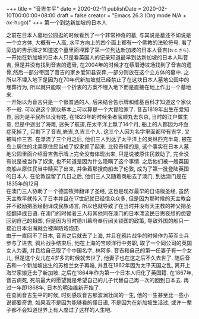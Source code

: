 +++
title = "音吉生平"
date = 2020-02-11
publishDate = 2020-02-10T00:00:00+08:00
draft = false
creator = "Emacs 26.3 (Org mode N/A + ox-hugo)"
+++
第一个到达新加坡的日本人
<!--more-->

之前在日本人墓地公园逛的时候看到了一个非常神奇的墓, 与其说是墓还不如说是一个立方体, 大概有一人高, 水平方向上的四个面上都有一个佛教的法轮符号. 看了旁边的告示牌才知道这个墓里面埋葬了第一位到达新加坡的日本人音吉(`おときち`). 一开始在新加坡的日本人只是看英国人的记录知道最早到达新加坡的日本人叫音吉, 但是并没有找到音吉的遗骨, 在2004年的时候才在蔡厝港坟场找到了音吉的遗骨,然后一部分带回了音吉的家乡爱知县安葬,一部分则放在这个立方体的墓中. 之所以不埋入地下是因为在70年代新加坡就已经禁止了在这块日本人墓地公园中的埋葬行为, 所以就只能取一个折衷的方案不埋入地下而是直接在地上作出一个墓地来.<br />
一开始以为音吉只是一个很普通的人, 后来结合告示牌和维基百科才知道这个家伙不一般. 可以说这个家伙基本上可以算是一个大冒险家了. 音吉1819年出生在爱知县, 因为是平民所以没有姓, 在1823年的时候坐者宝顺丸去东京, 当时的江户做生意, 但是中途出了海难, 迷失了航道,在太平洋上飘了14个月, 船上的人都因为坏血症死掉了, 只剩下了音吉,岩吉,久吉三个人. 这三个人因为名字里面都带有吉字, 又被叫作三吉.
在漂流了三个月之后, 他们三人到达了太平洋上的奥林匹克半岛, 被在岛上居住的北美原住民当成了奴隶抓了起来. 比较奇怪的是, 这个事实在日本人墓地公园里面介绍音吉告示牌上完全没有体现出来, 只是说被原住民救助了, 完全没有说是被当作了奴隶, 也不知道是因为什么隐瞒了这个事情. 之后他们被一艘英国商船从原住民当中赎买了出来, 并坐着那搜商船去了伦敦, 成为了第一批登陆英国的日本人. 在伦敦逗留了几日之后, 他们三人又随着商船去了澳门, 到达澳门是在1835年的12月<br />
在澳门三人协助了一个德国牧师翻译了圣经, 这也是现存最早的日语版圣经, 虽然天主教早就传入了日本并且在17世纪就已经信众众多, 但是因为那时候的天主教会并不鼓励把圣经翻译成民族语言, 所以也就导致了在当时并没有天主教的神父把圣经翻译成日语. 在澳门的时候者三人和其他同在澳门的日本漂流民日思夜想的想要回到自己的祖国, 但是因为当时德川幕府奉行闭关锁国的政策, 导致外国的船只一接近日本沿海就会被岸防炮炮击.<br />
由于一直回不了日本, 音吉之后就去了上海, 并且在鸦片战争的时候作为英军士兵参与了进去, 鸦片战争结束后, 他在上海的宝顺洋行中务职, 取了一个同公司的英国女人为妻, 并且给自己取了个中国名字, 林阿多. 音吉和自己的第一任妻子有一个女儿, 但是这个女儿在4岁多的时候就去世了, 他妻子也在这之后不久去世了. 随后音吉和一个新加坡出生的苏格兰女子再婚, 并且在1862年因为太平天国之乱, 离开上海举家搬迁去了新加坡. 之后在1864年作为第一个日本人归化了英国籍. 在1867年, 音吉病死, 死前最大的愿望就是希望自己的儿子代替自己再一次的回到日本去. 再过一年即1868年, 日本的明治维新开始了.<br />
在查阅音吉生平的时候, 时刻感叹音吉那波澜壮阔的一生, 他的一生甚至比一些小说都要奇诡, 如果我不是因为能够看的懂日语, 不是因为在新加坡生活过, 或许一辈子都不会知道世界上有人度过了这样的人生吧.
